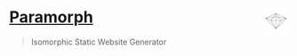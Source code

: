 <h1><a href="/">Paramorph</a> <img src="https://github.com/paramorph/media/blob/master/logo.svg" width="48" valign="bottom" align="right"></h1>

> Isomorphic Static Website Generator
